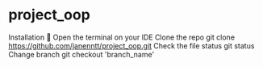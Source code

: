 # project_oop

Installation 🎯
  Open the terminal on your IDE
Clone the repo
  git clone https://github.com/janenntt/project_oop.git
Check the file status
  git status
Change branch
  git checkout 'branch_name'
